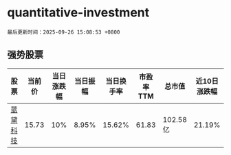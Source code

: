 # quantitative-investment

`最后更新时间：2025-09-26 15:08:53 +0800`

## 强势股票

|股票|当前价|当日涨跌幅|当日振幅|当日换手率|市盈率TTM|总市值|近10日涨跌幅|
|----|----|----|----|----|----|----|----|
|[蓝黛科技](https://xueqiu.com/S/SZ002765)|15.73|10%|8.95%|15.62%|61.83|102.58亿|21.19%|
